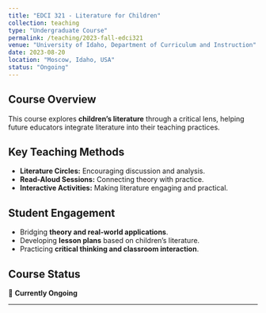 ```yaml
---
title: "EDCI 321 - Literature for Children"
collection: teaching
type: "Undergraduate Course"
permalink: /teaching/2023-fall-edci321
venue: "University of Idaho, Department of Curriculum and Instruction"
date: 2023-08-20
location: "Moscow, Idaho, USA"
status: "Ongoing"
---
```


## Course Overview  
This course explores **children’s literature** through a critical lens, helping future educators integrate literature into their teaching practices.

## Key Teaching Methods
- **Literature Circles:** Encouraging discussion and analysis.  
- **Read-Aloud Sessions:** Connecting theory with practice.  
- **Interactive Activities:** Making literature engaging and practical.

## Student Engagement
- Bridging **theory and real-world applications**.  
- Developing **lesson plans** based on children’s literature.  
- Practicing **critical thinking and classroom interaction**.

## Course Status  
📌 **Currently Ongoing**

---
